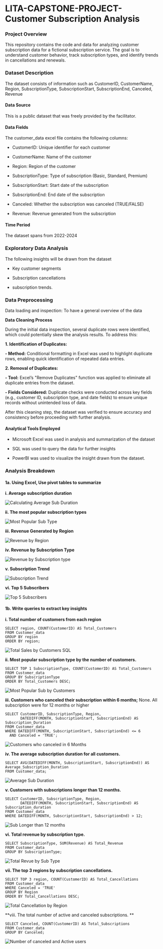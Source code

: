 # LITA-CAPSTONE-PROJECT-Customer Subscription Analysis

### Project Overview

This repository contains the code and data for analyzing customer subscription data for a fictional subscription service. The goal is to understand customer behavior, track subscription types, and identify trends in cancellations and renewals.

### Dataset Description

The dataset consists of information such as CustomerID, CustomerName, Region, SubscriptionType, SubscriptionStart, SubscriptionEnd, Canceled, Revenue

#### Data Source
This is a public dataset that was freely provided by the facilitator.

#### Data Fields

The customer_data excel file contains the following columns:

- CustomerID: Unique identifier for each customer

- CustomerName: Name of the customer

- Region: Region of the customer

- SubscriptionType: Type of subscription (Basic, Standard, Premium)

- SubscriptionStart: Start date of the subscription

- SubscriptionEnd: End date of the subscription

- Canceled: Whether the subscription was canceled (TRUE/FALSE)

- Revenue: Revenue generated from the subscription

#### Time Period
The dataset spans from 2022-2024

### Exploratory Data Analysis 

The following insights will be drawn from the dataset

- Key customer segments
  
- Subscription cancellations

- subscription trends.

### Data Preprocessing

Data loading and inspection: To have a general overview of the data

**Data Cleaning Process**

During the initial data inspection, several duplicate rows were identified, which could potentially skew the analysis results. To address this:

**1. Identification of Duplicates:**
   
**- Method:** Conditional formatting in Excel was used to highlight duplicate rows, enabling quick identification of repeated data entries.
  
**2. Removal of Duplicates:**
   
**- Tool:** Excel’s "Remove Duplicates" function was applied to eliminate all duplicate entries from the dataset.
  
**- Fields Considered:** Duplicate checks were conducted across key fields (e.g., customer ID, subscription type, and date fields) to ensure unique records without unintended loss of data.
  
After this cleaning step, the dataset was verified to ensure accuracy and consistency before proceeding with further analysis.

#### Analytical Tools Employed

- Microsoft Excel was used in analysis and summarization of the dataset

- SQL was used to query the data for further insights

- PowerBI was used to visualize the insight drawn from the dataset.

### Analysis Breakdown

#### 1a. Using Excel, Use pivot tables to summarize

**i. Average subscription duration**

![Calculating Average Sub Duration](https://github.com/user-attachments/assets/916bb719-3db5-41ed-b75e-c77c11358f29)

**ii. The most popular subscription types**

![Most Popular Sub Type](https://github.com/user-attachments/assets/40a5c539-2906-4773-ba22-aa019b74f123)

**iii. Revenue Generated by Region**

![Revenue by Region](https://github.com/user-attachments/assets/a7386080-0dce-4b0b-9b09-f0c326422ba0)

**iv. Revenue by Subscription Type**

![Revenue by Subscription type](https://github.com/user-attachments/assets/9e62c673-29f5-48f9-8559-c3b407603beb)

**v. Subscription Trend**

![Subscription Trend](https://github.com/user-attachments/assets/1c4b88e8-8610-4bfa-b4d0-a5b4f0b0b049)

**vi. Top 5 Subscribers**

![Top 5 Subscribers](https://github.com/user-attachments/assets/5f07f2a6-4f31-4094-b0bf-5908354a3816)

#### 1b. Write queries to extract key insights

**i. Total number of customers from each region**

```
SELECT region, COUNT(CustomerID) AS Total_Customers
FROM Customer_data
GROUP BY region
ORDER BY region;
```

![Total Sales by Customers SQL](https://github.com/user-attachments/assets/513a00e1-40cb-4e1a-86ce-3f1ee9693004)

**ii. Most popular subscription type by the number of customers.**

```
SELECT TOP 1 SubscriptionType, COUNT(CustomerID) AS Total_Customers
FROM Customer_data
GROUP BY SubscriptionType
ORDER BY Total_Customers DESC;
```

![Most Popular Sub by Customers](https://github.com/user-attachments/assets/0ce5ad0c-1b47-4bf4-96e0-b2fb483681e4)

**iii. Customers who canceled their subscription within 6 months;** None. All subscription were for 12 months or higher

```
SELECT CustomerID, SubscriptionType, Region, 
       DATEDIFF(MONTH, SubscriptionStart, SubscriptionEnd) AS Subscription_Duration
FROM Customer_data
WHERE DATEDIFF(MONTH, SubscriptionStart, SubscriptionEnd) <= 6
  AND Canceled = 'TRUE';
```

![Customers who canceled in 6 Months](https://github.com/user-attachments/assets/1b680a83-a73e-4e00-a76b-27e36a9590c7)

**iv. The average subscription duration for all customers.**

```
SELECT AVG(DATEDIFF(MONTH, SubscriptionStart, SubscriptionEnd)) AS Average_Subscription_Duration
FROM Customer_data;
```

![Average Sub Duration](https://github.com/user-attachments/assets/f6ec92ea-ada5-4171-b231-2a79dec36d8a)

**v. Customers with subscriptions longer than 12 months.**

```
SELECT CustomerID, SubscriptionType, Region, 
       DATEDIFF(MONTH, SubscriptionStart, SubscriptionEnd) AS Subscription_duration
FROM Customer_data
WHERE DATEDIFF(MONTH, SubscriptionStart, SubscriptionEnd) > 12;
```

![Sub Longer than 12 months](https://github.com/user-attachments/assets/e9708b85-8be3-4466-ae0d-96ea0ad0e5b5)

**vi. Total revenue by subscription type.**

```
SELECT SubscriptionType, SUM(Revenue) AS Total_Revenue
FROM Customer_data
GROUP BY SubscriptionType;
```

![Total Revue by Sub Type](https://github.com/user-attachments/assets/ba8f896a-cfe6-4a02-a2a3-982a0b51c909)


**vii.  The top 3 regions by subscription cancellations.**

```
SELECT TOP 3 region, COUNT(CustomerID) AS Total_Cancellations
FROM Customer_data
WHERE Canceled = 'TRUE'
GROUP BY Region
ORDER BY Total_Cancellations DESC;
```

![Total Cancellation by Region](https://github.com/user-attachments/assets/ccf6378b-b8a0-4822-b2bd-9ca9bbe25587)

**viii. The total number of active and canceled subscriptions. **

```
SELECT Canceled, COUNT(CustomerID) AS Total_Subscriptions
FROM Customer_data
GROUP BY Canceled;
```

![Number of canceled and Active users](https://github.com/user-attachments/assets/60ed4316-f3c1-4442-9baa-64b87b6650d3)
